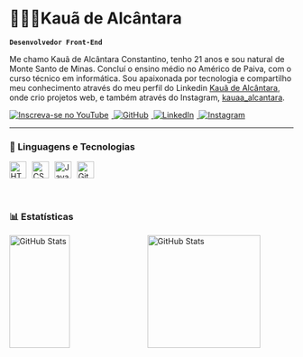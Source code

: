 # 👩🏻‍💻Kauã de Alcântara

**`Desenvolvedor Front-End`**

Me chamo Kauã de Alcântara Constantino, tenho 21 anos e sou natural de Monte Santo de Minas. Concluí o ensino médio no Américo de Paiva, com o curso técnico em informática. Sou apaixonada por tecnologia e compartilho meu conhecimento através do meu perfil do Linkedin  [Kauã de Alcântara](https://www.linkedin.com/in/kauaalcantara/), onde crio projetos web, e também através do Instagram,  [kauaa_alcantara](https://www.instagram.com/kauaa_alcantara/).

<p align="left">
    <a href="https://www.youtube.com/@Kaua_p2p">
        <img
        alt="Inscreva-se no YouTube"
        title="Inscreva-se no meu canal"
        src="https://img.shields.io/badge/YouTube-FF0000?style=for-the-badge&logo=youtube&logoColor=white0"
        style="margin-right: 5px;"
        />
    </a>
    <a href="https://github.com/KauaAlcantara">
        <img
        alt="GitHub"
        title="Me siga no GitHub"
        src="https://img.shields.io/badge/GitHub-236ad3?style=for-the-badge&logo=github&logoColor=white&labelColor=1155ba"
        style="margin-right: 5px;"
        />
    </a>
    <a href="https://www.linkedin.com/in/kauaalcantara/" >
        <img
        alt="LinkedIn"
        title="Me siga no LinkedIn"
        src="https://img.shields.io/badge/LinkedIn-0077B5?style=for-the-badge&logo=linkedin&logoColor=white"
        style="margin-right: 5px;"
        />
    </a>
    <a href="https://www.instagram.com/kauaa_alcantara/" >
        <img
        alt="Instagram"
        title="Me siga no Instagram"
        src="https://img.shields.io/badge/Instagram-E4405F?style=for-the-badge&logo=instagram&logoColor=whitee"
        />
    </a>
</p>

---

### 🤖 Linguagens e Tecnologias

<div style="display: flex; flex-wrap: wrap;">
    <img
        alt="HTML"
        title="HTML"
        width="30px"
        style="padding-right: 10px;"
        src="https://cdn.jsdelivr.net/gh/devicons/devicon@latest/icons/html5/html5-original.svg"
    />
    <img
        alt="CSS"
        title="CSS"
        width="30px"
        style="padding-right: 10px;"
        src="https://cdn.jsdelivr.net/gh/devicons/devicon@latest/icons/css3/css3-original.svg"
    />
    <img
        alt="JavaScript"
        title="JavaScript"
        width="30px"
        style="padding-right: 10px;"
        src="https://cdn.jsdelivr.net/gh/devicons/devicon@latest/icons/javascript/javascript-original.svg"
    />
    <img
        alt="Git"
        title="Git"
        width="30px"
        style="padding-right: 10px;"
        src="https://cdn.jsdelivr.net/gh/devicons/devicon@latest/icons/git/git-original.svg"
    />
</div>

<br/>
<br/>

### 📊 Estatísticas

<p>
  <img
    align="left"
    alt="GitHub Stats"
    height="200"
    width = "46%"
    style="padding-right: 10px;"
    src="https://github-readme-stats.vercel.app/api?username=KauaAlcantara&show_icons=true&theme=tokyonight&include_all_commits=true&locale=pt-br"
  />

<img
      align="left"
      alt="GitHub Stats"
      height="200"
      src="https://github-readme-stats.vercel.app/api/top-langs/?username=KauaAlcantara&theme=tokyonight&layout=compact&custom_title=Tecnologias&langs_count=7"
  />
</p>
